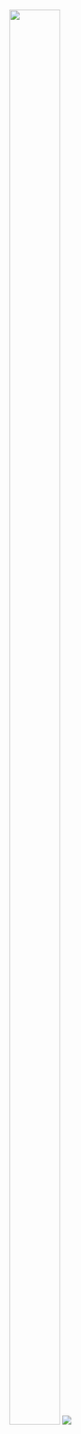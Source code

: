 <h3><img  style="align-item" :"center" src="https://telegra.ph/file/91acdb682e1e54b833633-107e044bd9a94adc08.jpg" width="90px" height="80%">
   <img src="https://readme-typing-svg.herokuapp.com?color=FF4000&width=620&lines=✨+🦋𝐇𝐄𝐘+𝐓𝐇𝐄𝐑𝐄+𝐈𝐒+𝐀+𝑸𝑼𝑬𝑬𝑵'𝒔+𝑩𝒊𝑹𝒕𝑯𝑫𝑨𝒀+🖤+🥀"></b></h3>

